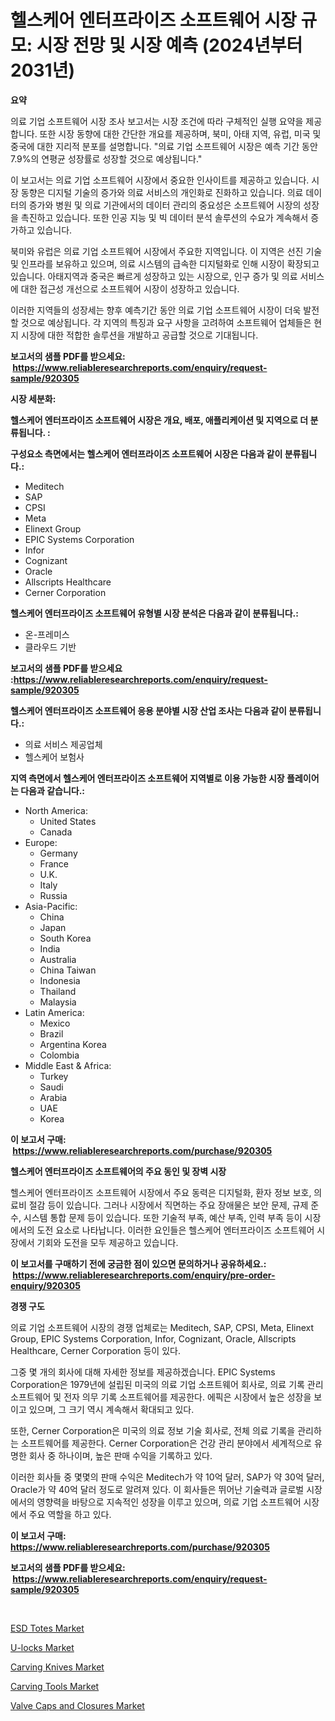 <p><h1>헬스케어 엔터프라이즈 소프트웨어 시장 규모: 시장 전망 및 시장 예측 (2024년부터 2031년)</h1></p><p><strong>요약</strong></p>
<p><p>의료 기업 소프트웨어 시장 조사 보고서는 시장 조건에 따라 구체적인 실행 요약을 제공합니다. 또한 시장 동향에 대한 간단한 개요를 제공하며, 북미, 아태 지역, 유럽, 미국 및 중국에 대한 지리적 분포를 설명합니다. "의료 기업 소프트웨어 시장은 예측 기간 동안 7.9%의 연평균 성장률로 성장할 것으로 예상됩니다." </p><p>이 보고서는 의료 기업 소프트웨어 시장에서 중요한 인사이트를 제공하고 있습니다. 시장 동향은 디지털 기술의 증가와 의료 서비스의 개인화로 진화하고 있습니다. 의료 데이터의 증가와 병원 및 의료 기관에서의 데이터 관리의 중요성은 소프트웨어 시장의 성장을 촉진하고 있습니다. 또한 인공 지능 및 빅 데이터 분석 솔루션의 수요가 계속해서 증가하고 있습니다.</p><p>북미와 유럽은 의료 기업 소프트웨어 시장에서 주요한 지역입니다. 이 지역은 선진 기술 및 인프라를 보유하고 있으며, 의료 시스템의 급속한 디지털화로 인해 시장이 확장되고 있습니다. 아태지역과 중국은 빠르게 성장하고 있는 시장으로, 인구 증가 및 의료 서비스에 대한 접근성 개선으로 소프트웨어 시장이 성장하고 있습니다.</p><p>이러한 지역들의 성장세는 향후 예측기간 동안 의료 기업 소프트웨어 시장이 더욱 발전할 것으로 예상됩니다. 각 지역의 특징과 요구 사항을 고려하여 소프트웨어 업체들은 현지 시장에 대한 적합한 솔루션을 개발하고 공급할 것으로 기대됩니다.</p></p>
<p><strong>보고서의 샘플 PDF를 받으세요: &nbsp;<a href="https://www.reliableresearchreports.com/enquiry/request-sample/920305">https://www.reliableresearchreports.com/enquiry/request-sample/920305</a></strong></p>
<p><strong>시장 세분화:</strong></p>
<p><strong> 헬스케어 엔터프라이즈 소프트웨어 시장은 개요, 배포, 애플리케이션 및 지역으로 더 분류됩니다. :</strong></p>
<p><strong>구성요소 측면에서는 헬스케어 엔터프라이즈 소프트웨어 시장은 다음과 같이 분류됩니다.:</strong></p>
<p><ul><li>Meditech</li><li>SAP</li><li>CPSI</li><li>Meta</li><li>Elinext Group</li><li>EPIC Systems Corporation</li><li>Infor</li><li>Cognizant</li><li>Oracle</li><li>Allscripts Healthcare</li><li>Cerner Corporation</li></ul></p>
<p><strong> 헬스케어 엔터프라이즈 소프트웨어 유형별 시장 분석은 다음과 같이 분류됩니다.:</strong></p>
<p><ul><li>온-프레미스</li><li>클라우드 기반</li></ul></p>
<p><strong>보고서의 샘플 PDF를 받으세요 :<a href="https://www.reliableresearchreports.com/enquiry/request-sample/920305">https://www.reliableresearchreports.com/enquiry/request-sample/920305</a></strong></p>
<p><strong> 헬스케어 엔터프라이즈 소프트웨어 응용 분야별 시장 산업 조사는 다음과 같이 분류됩니다.:</strong></p>
<p><ul><li>의료 서비스 제공업체</li><li>헬스케어 보험사</li></ul></p>
<p><strong>지역 측면에서 헬스케어 엔터프라이즈 소프트웨어 지역별로 이용 가능한 시장 플레이어는 다음과 같습니다.:</strong></p>
<p><ul>
    <li>
        North America:
        <ul>
            <li>United States</li>
            <li>Canada</li>
        </ul>
    </li>
    <li>
        Europe:
        <ul>
            <li>Germany</li>
            <li>France</li>
            <li>U.K.</li>
            <li>Italy</li>
            <li>Russia</li>
        </ul>
    </li>
    <li>
        Asia-Pacific:
        <ul>
            <li>China</li>
            <li>Japan</li>
            <li>South Korea</li>
            <li>India</li>
            <li>Australia</li>
            <li>China Taiwan</li>
            <li>Indonesia</li>
            <li>Thailand</li>
            <li>Malaysia</li>
        </ul>
    </li>
    <li>
        Latin America:
        <ul>
            <li>Mexico</li>
            <li>Brazil</li>
            <li>Argentina Korea</li>
            <li>Colombia</li>
        </ul>
    </li>
    <li>
        Middle East & Africa:
        <ul>
            <li>Turkey</li>
            <li>Saudi</li>
            <li>Arabia</li>
            <li>UAE</li>
            <li>Korea</li>
        </ul>
    </li>
    </ul></p>
<p><strong>이 보고서 구매: &nbsp;<a href="https://www.reliableresearchreports.com/purchase/920305">https://www.reliableresearchreports.com/purchase/920305</a></strong></p>
<p><strong>헬스케어 엔터프라이즈 소프트웨어의 주요 동인 및 장벽 시장</strong></p>
<p><p>헬스케어 엔터프라이즈 소프트웨어 시장에서 주요 동력은 디지털화, 환자 정보 보호, 의료비 절감 등이 있습니다. 그러나 시장에서 직면하는 주요 장애물은 보안 문제, 규제 준수, 시스템 통합 문제 등이 있습니다. 또한 기술적 부족, 예산 부족, 인력 부족 등이 시장에서의 도전 요소로 나타납니다. 이러한 요인들은 헬스케어 엔터프라이즈 소프트웨어 시장에서 기회와 도전을 모두 제공하고 있습니다.</p></p>
<p><strong>이 보고서를 구매하기 전에 궁금한 점이 있으면 문의하거나 공유하세요.: &nbsp;<a href="https://www.reliableresearchreports.com/enquiry/pre-order-enquiry/920305">https://www.reliableresearchreports.com/enquiry/pre-order-enquiry/920305</a></strong></p>
<p><strong>경쟁 구도</strong></p>
<p><p>의료 기업 소프트웨어 시장의 경쟁 업체로는 Meditech, SAP, CPSI, Meta, Elinext Group, EPIC Systems Corporation, Infor, Cognizant, Oracle, Allscripts Healthcare, Cerner Corporation 등이 있다. </p><p>그중 몇 개의 회사에 대해 자세한 정보를 제공하겠습니다. EPIC Systems Corporation은 1979년에 설립된 미국의 의료 기업 소프트웨어 회사로, 의료 기록 관리 소프트웨어 및 전자 의무 기록 소프트웨어를 제공한다. 에픽은 시장에서 높은 성장을 보이고 있으며, 그 크기 역시 계속해서 확대되고 있다. </p><p>또한, Cerner Corporation은 미국의 의료 정보 기술 회사로, 전체 의료 기록을 관리하는 소프트웨어를 제공한다. Cerner Corporation은 건강 관리 분야에서 세계적으로 유명한 회사 중 하나이며, 높은 판매 수익을 기록하고 있다.</p><p>이러한 회사들 중 몇몇의 판매 수익은 Meditech가 약 10억 달러, SAP가 약 30억 달러, Oracle가 약 40억 달러 정도로 알려져 있다. 이 회사들은 뛰어난 기술력과 글로벌 시장에서의 영향력을 바탕으로 지속적인 성장을 이루고 있으며, 의료 기업 소프트웨어 시장에서 주요 역할을 하고 있다.</p></p>
<p><strong>이 보고서 구매: &nbsp; <a href="https://www.reliableresearchreports.com/purchase/920305">https://www.reliableresearchreports.com/purchase/920305</a></strong></p>
<p><strong>보고서의 샘플 PDF를 받으세요: &nbsp;<a href="https://www.reliableresearchreports.com/enquiry/request-sample/920305">https://www.reliableresearchreports.com/enquiry/request-sample/920305</a></strong><strong></strong></p>
<p>&nbsp;</p>
<p><p><a href="https://github.com/kufem1/Market-Research-Report-List-1/blob/main/esd-totes-market.md">ESD Totes Market</a></p><p><a href="https://issuu.com/reportprime-2/docs/u-locks-market-size-2030.pptx">U-locks Market</a></p><p><a href="https://github.com/singletonthaxterkelliehr2df/Market-Research-Report-List-1/blob/main/carving-knives-market.md">Carving Knives Market</a></p><p><a href="https://github.com/RichRobinson5/Market-Research-Report-List-3/blob/main/carving-tools-market.md">Carving Tools Market</a></p><p><a href="https://issuu.com/reportprime-2/docs/valve-caps-and-closures-market-size-2030.pptx">Valve Caps and Closures Market</a></p></p>